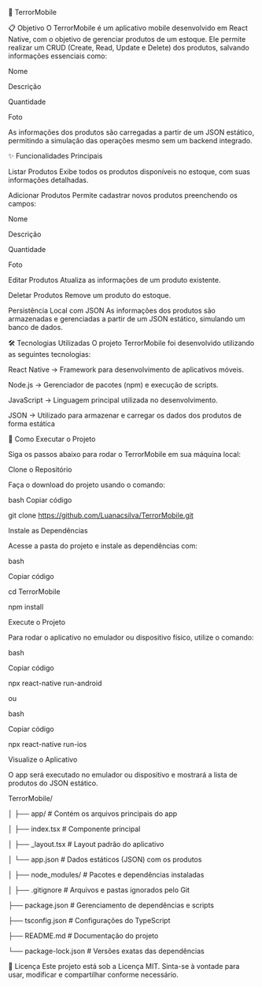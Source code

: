 🚀 TerrorMobile



📋 Objetivo
O TerrorMobile é um aplicativo mobile desenvolvido em React Native, com o objetivo de gerenciar produtos de um estoque. Ele permite realizar um CRUD (Create, Read, Update e Delete) dos produtos, salvando informações essenciais como:



Nome



Descrição



Quantidade



Foto



As informações dos produtos são carregadas a partir de um JSON estático, permitindo a simulação das operações mesmo sem um backend integrado.

✨ Funcionalidades Principais



Listar Produtos
Exibe todos os produtos disponíveis no estoque, com suas informações detalhadas.

Adicionar Produtos
Permite cadastrar novos produtos preenchendo os campos:

Nome



Descrição



Quantidade



Foto



Editar Produtos
Atualiza as informações de um produto existente.



Deletar Produtos
Remove um produto do estoque.

Persistência Local com JSON
As informações dos produtos são armazenadas e gerenciadas a partir de um JSON estático, simulando um banco de dados.




🛠️ Tecnologias Utilizadas
O projeto TerrorMobile foi desenvolvido utilizando as seguintes tecnologias:



React Native → Framework para desenvolvimento de aplicativos móveis.


Node.js → Gerenciador de pacotes (npm) e execução de scripts.


JavaScript → Linguagem principal utilizada no desenvolvimento.


JSON → Utilizado para armazenar e carregar os dados dos produtos de forma estática





🚀 Como Executar o Projeto



Siga os passos abaixo para rodar o TerrorMobile em sua máquina local:

Clone o Repositório



Faça o download do projeto usando o comando:

bash
Copiar código



git clone https://github.com/Luanacsilva/TerrorMobile.git



Instale as Dependências



Acesse a pasta do projeto e instale as dependências com:




bash



Copiar código

cd TerrorMobile



npm install

Execute o Projeto



Para rodar o aplicativo no emulador ou dispositivo físico, utilize o comando:

bash

Copiar código

npx react-native run-android

ou


bash

Copiar código

npx react-native run-ios

Visualize o Aplicativo

O app será executado no emulador ou dispositivo e mostrará a lista de produtos do JSON estático.




TerrorMobile/

│
├── app/                    # Contém os arquivos principais do app


│   ├── index.tsx         # Componente principal


│   ├── _layout.tsx       # Layout padrão do aplicativo


│   └── app.json          # Dados estáticos (JSON) com os produtos


│
├── node_modules/         # Pacotes e dependências instaladas


│
├── .gitignore            # Arquivos e pastas ignorados pelo Git


├── package.json          # Gerenciamento de dependências e scripts


├── tsconfig.json         # Configurações do TypeScript


├── README.md             # Documentação do projeto


└── package-lock.json     # Versões exatas das dependências





📜 Licença
Este projeto está sob a Licença MIT.
Sinta-se à vontade para usar, modificar e compartilhar conforme necessário.

